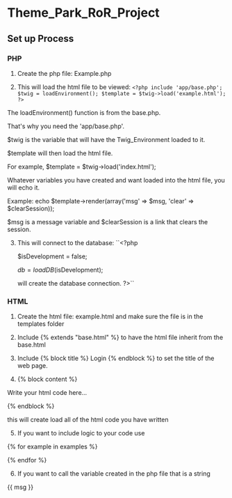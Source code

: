 # Theme_Park_RoR_Project

## Set up Process

### PHP

1. Create the php file: Example.php

2. This will load the html file to be viewed:
  `<?php
    include 'app/base.php';
    $twig = loadEnvironment();
    $template = $twig->load('example.html');
  ?>`
  
  The loadEnvironment() function is from the base.php.
  
  That's why you need the 'app/base.php'.
  
  $twig is the variable that will have the Twig_Environment loaded to it.
  
  $template will then load the html file.
  
  For example, $template = $twig->load('index.html');
  
  Whatever variables you have created and want loaded into the html file, you will echo it.
  
  Example: echo $template->render(array('msg' => $msg, 'clear' => $clearSession));
  
  $msg is a message variable and $clearSession is a link that clears the session.
    
3. This will connect to the database:
    ``<?php
    
      $isDevelopment = false;
      
      $db = loadDB($isDevelopment);
      
      will create the database connection.
    ?>``


### HTML

1. Create the html file: example.html and make sure the file is in the templates folder

2. Include {% extends "base.html" %} to have the html file inherit from the base.html

3. Include {% block title %} Login {% endblock %} to set the title of the web page.

4. {% block content %}

  Write your html code here...
  
  {% endblock %}
  
  this will create load all of the html code you have written
    
5. If you want to include logic to your code use

  {% for example in examples %}
  
  {% endfor %}

6. If you want to call the variable created in the php file that is a string

  {{ msg }}